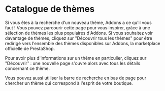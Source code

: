 # Catalogue de thèmes

Si vous êtes à la recherche d'un nouveau thème, Addons a ce qu'il vous faut ! Vous pouvez parcourir cette page pour vous inspirer, grâce à une sélection de thèmes les plus populaires d'Addons. Si vous souhaitez voir davantage de thèmes, cliquez sur "Découvrir tous les thèmes" pour être redirigé vers l'ensemble des thèmes disponibles sur Addons, la marketplace officielle de PrestaShop.

Pour avoir plus d'informations sur un thème en particulier, cliquez sur "Découvrir" : une nouvelle page s'ouvre alors avec tous les détails concernant ce thème.

Vous pouvez aussi utiliser la barre de recherche en bas de page pour chercher un thème qui correspond à l'esprit de votre boutique.
